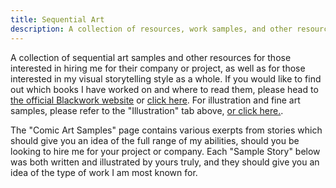 ```yaml
---
title: Sequential Art
description: A collection of resources, work samples, and other resources for those interested in hiring me for their company or project.
---
```


A collection of sequential art samples and other resources for those interested in hiring me for their company or project, as well as for those interested in my visual storytelling style as a whole. If you would like to find out which books I have worked on and where to read them, please head to [the official Blackwork website](http://blackwork.org) or [click here](/catalogue). For illustration and fine art samples, please refer to the "Illustration" tab above, [or click here.](/illustration).

The "Comic Art Samples" page contains various exerpts from stories which should give you an idea of the full range of my abilities, should you be looking to hire me for your project or company. Each "Sample Story" below was both written and illustrated by yours truly, and they should give you an idea of the type of work I am most known for.
